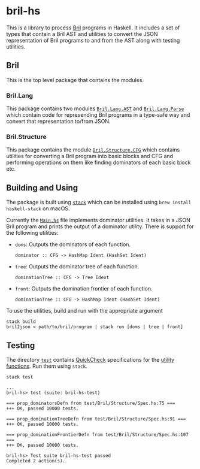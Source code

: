 # bril-hs

This is a library to process [Bril](https://capra.cs.cornell.edu/bril/) programs
in Haskell. It includes a set of types that contain a Bril AST and utilities
to convert the JSON representation of Bril programs to and from the AST along with
testing utilities.

## Bril

This is the top level package that contains the modules.

### Bril.Lang

This package contains two modules [`Bril.Lang.AST`](src/Bril/Lang/AST.hs) and
[`Bril.Lang.Parse`](src/Bril/Lang/Parse.hs) which contain code for
represending Bril programs in a type-safe way and convert that
representation to/from JSON.

### Bril.Structure

This package contains the module [`Bril.Structure.CFG`](src/Bril/Structure/CFG.hs)
which contains utilities for converting a Bril program into basic blocks and CFG
and performing operations on them like finding dominators of each basic
block etc.

## Building and Using

The package is built using [`stack`](https://docs.haskellstack.org/en/stable/README/)
which can be installed using `brew install haskell-stack` on macOS.

Currently the [`Main.hs`](app/Main.hs) file implements dominator utilities. It takes in
a JSON Bril program and prints the output of a dominator utility. There is
support for the following utilities:

* `doms`: Outputs the dominators of each function.

  `dominator :: CFG -> HashMap Ident (HashSet Ident)`

* `tree`: Outputs the dominator tree of each function.

  `dominationTree :: CFG -> Tree Ident`

* `front`: Outputs the domination frontier of each function.

  `dominationTree :: CFG -> HashMap Ident (HashSet Ident)`

To use the utilities, build and run with the appropriate argument

```
stack build
bril2json < path/to/bril/program | stack run [doms | tree | front]
```

## Testing

The directory [`test`](test/) contains [QuickCheck](https://hackage.haskell.org/package/QuickCheck)
specifications for the [utility functions](test/Bril/Structure/Spec.hs). Run them using `stack`.

```
stack test

...
bril-hs> test (suite: bril-hs-test)

=== prop_dominatorsDefn from test/Bril/Structure/Spec.hs:75 ===
+++ OK, passed 10000 tests.

=== prop_dominationTreeDefn from test/Bril/Structure/Spec.hs:91 ===
+++ OK, passed 10000 tests.

=== prop_dominationFrontierDefn from test/Bril/Structure/Spec.hs:107 ===
+++ OK, passed 10000 tests.

bril-hs> Test suite bril-hs-test passed
Completed 2 action(s).
```
